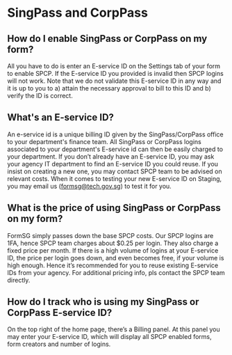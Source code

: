 # SingPass and CorpPass

## How do I enable SingPass or CorpPass on my form?

All you have to do is enter an E-service ID on the Settings tab of your form to enable SPCP. If the E-service ID you provided is invalid then SPCP logins will not work. Note that we do not validate this E-service ID in any way and it is up to you to a) attain the necessary approval to bill to this ID and b) verify the ID is correct.

## What's an E-service ID?

An e-service id is a unique billing ID given by the SingPass/CorpPass office to your department's finance team. All SingPass or CorpPass logins associated to your department's E-service id can then be easily charged to your department. If you don’t already have an E-service ID, you may ask your agency IT department to find an E-service ID you could reuse. If you insist on creating a new one, you may contact SPCP team to be advised on relevant costs. When it comes to testing your new E-service ID on Staging, you may email us ([formsg@tech.gov.sg](mailto:formsg@tech.gov.sg)) to test it for you.

## What is the price of using SingPass or CorpPass on my form?

FormSG simply passes down the base SPCP costs. Our SPCP logins are 1FA, hence SPCP team charges about $0.25 per login. They also charge a fixed price per month. If there is a high volume of logins at your E-service ID, the price per login goes down, and even becomes free, if your volume is high enough. Hence it’s recommended for you to reuse existing E-service IDs from your agency. For additional pricing info, pls contact the SPCP team directly.

## How do I track who is using my SingPass or CorpPass E-service ID?

On the top right of the home page, there’s a Billing panel. At this panel you may enter your E-service ID, which will display all SPCP enabled forms, form creators and number of logins.

